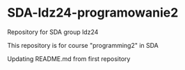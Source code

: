 # SDA-ldz24-programowanie2
Repository for SDA group ldz24

This repository is for course "programming2" in SDA

Updating README.md from first repository
